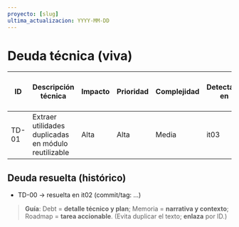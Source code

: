 ```yaml
---
proyecto: [slug]
ultima_actualizacion: YYYY-MM-DD
---
```


# Deuda técnica (viva)

| ID    | Descripción técnica                                   | Impacto | Prioridad | Complejidad | Detectada en | Propuesta / Siguiente paso | Enlace Roadmap |
|-------|-------------------------------------------------------|---------|-----------|-------------|--------------|----------------------------|----------------|
| TD-01 | Extraer utilidades duplicadas en módulo reutilizable | Alta    | Alta      | Media       | it03         | Crear módulo Utilities...  | T-014          |

## Deuda resuelta (histórico)
- TD-00 → resuelta en it02 (commit/tag: ...)

> **Guía**: Debt = **detalle técnico y plan**; Memoria = **narrativa y contexto**; Roadmap = **tarea accionable**. (Evita duplicar el texto; **enlaza** por ID.)